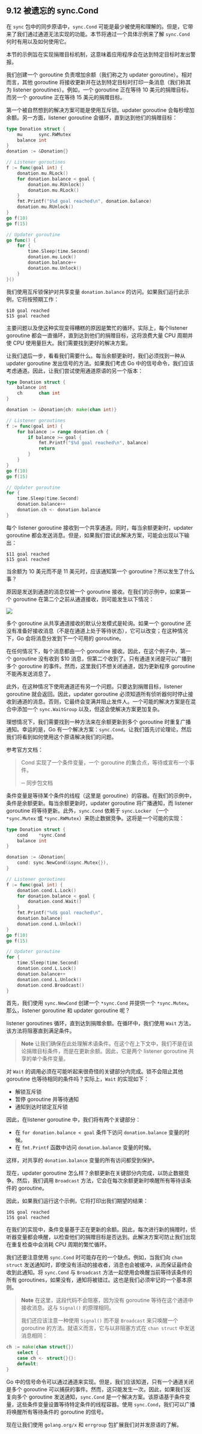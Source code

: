 ## 9.12 被遗忘的 sync.Cond

在 `sync` 包中的同步原语中，`sync.Cond` 可能是最少被使用和理解的。但是，它带来了我们通过通道无法实现的功能。本节将通过一个具体示例来了解 `sync.Cond` 何时有用以及如何使用它。

本节的示例旨在实现捐赠目标机制，这意味着应用程序会在达到特定目标时发出警报。

我们创建一个 goroutine 负责增加余额（我们称之为 updater goroutine）。相对而言，其他 goroutine 将接收更新并在达到特定目标时打印一条消息（我们称其为 listener goroutines）。例如，一个 goroutine 正在等待 10 美元的捐赠目标，而另一个 goroutine 正在等待 15 美元的捐赠目标。

第一个被自然想到的解决方案可能是使用互斥锁。updater goroutine 会每秒增加余额。另一方面，listener goroutine 会循环，直到达到他们的捐赠目标：

```go
type Donation struct {
    mu      sync.RWMutex
    balance int
}
donation := &Donation{}

// Listener goroutines
f := func(goal int) {
    donation.mu.RLock()
    for donation.balance < goal {
        donation.mu.RUnlock()
        donation.mu.RLock()
    }
    fmt.Printf("$%d goal reached\n", donation.balance)
    donation.mu.RUnlock()
}
go f(10)
go f(15)

// Updater goroutine
go func() {
    for {
        time.Sleep(time.Second)
        donation.mu.Lock()
        donation.balance++
        donation.mu.Unlock()
    }
}()
```

我们使用互斥锁保护对共享变量 `donation.balance` 的访问。如果我们运行此示例，它将按预期工作：

```shell
$10 goal reached
$15 goal reached
```

主要问题以及使这种实现变得糟糕的原因是繁忙的循环。实际上，每个listener goroutine 都会一直循环，直到达到他们的捐赠目标，这将浪费大量 CPU 周期并使 CPU 使用量巨大。我们需要找到更好的解决方案。

让我们退后一步，看看我们需要什么。每当余额更新时，我们必须找到一种从 updater goroutine 发出信号的方法。如果我们考虑 Go 中的信号命令，我们应该考虑通道。因此，让我们尝试使用通道原语的另一个版本：

```go
type Donation struct {
    balance int
    ch      chan int
}

donation := &Donation{ch: make(chan int)}

// Listener goroutines
f := func(goal int) {
    for balance := range donation.ch {
        if balance >= goal {
            fmt.Printf("$%d goal reached\n", balance)
            return
        }
    }
}
go f(10)
go f(15)

// Updater goroutine
for {
    time.Sleep(time.Second)
    donation.balance++
    donation.ch <- donation.balance
}
```

每个 listener goroutine 接收到一个共享通道。同时，每当余额更新时，updater goroutine 都会发送消息。但是，如果我们尝试此解决方案，可能会出现以下输出：

```shell
$11 goal reached
$15 goal reached
```

当余额为 10 美元而不是 11 美元时，应该通知第一个 goroutine？所以发生了什么事？

原因是发送到通道的消息仅被一个 goroutine 接收。在我们的示例中，如果第一个 goroutine 在第二个之前从通道接收，则可能发生以下情况：

![](https://img.exciting.net.cn/68.png)

多个 goroutine 从共享通道接收的默认分发模式是轮询。如果一个 goroutine 还没有准备好接收消息（不是在通道上处于等待状态），它可以改变；在这种情况下，Go 会将消息分发到下一个可用的 goroutine。

在任何情况下，每个消息都由一个 goroutine 接收。因此，在这个例子中，第一个 goroutine 没有收到 $10 消息，但第二个收到了。只有通道关闭是可以广播到多个 goroutine 的事件。然而，这里我们不想关闭通道，因为更新程序 goroutine 不能再发送消息了。

此外，在这种情况下使用通道还有另一个问题。只要达到捐赠目标，listener goroutine 就会返回。因此，updater goroutine 必须知道所有侦听器何时停止接收到通道的消息。否则，它最终会变满并阻止发件人。一个可能的解决方案是在混合中添加一个 `sync.WaitGroup` 以及，但这会使解决方案更加复杂。

理想情况下，我们需要找到一种方法来在余额更新到多个 goroutine 时重复广播通知。幸运的是，Go 有一个解决方案：`sync.Cond`。让我们首先讨论理论，然后我们将看到如何使用这个原语解决我们的问题。

参考官方文档：

> Cond 实现了一个条件变量，一个 goroutine 的集合点，等待或宣布一个事件。
> 
> ‑‑ 同步包文档

条件变量是等待某个条件的线程（这里是 goroutine）的容器。在我们的示例中，条件是余额更新。每当余额更新时，updater goroutine 将广播通知，而 listener goroutine 将等待更新。此外，`sync.Cond` 依赖于 `sync.Locker` （一个`*sync.Mutex` 或 `*sync.RWMutex`）来防止数据竞争。这将是一个可能的实现：

```go
type Donation struct {
    cond    *sync.Cond
    balance int
}

donation := &Donation{
    cond: sync.NewCond(&sync.Mutex{}),
}

// Listener goroutines
f := func(goal int) {
    donation.cond.L.Lock()
    for donation.balance < goal {
        donation.cond.Wait()
    }
    fmt.Printf("%d$ goal reached\n",
    donation.balance)
    donation.cond.L.Unlock()
}
go f(10)
go f(15)

// Updater goroutine
for {
    time.Sleep(time.Second)
    donation.cond.L.Lock()
    donation.balance++
    donation.cond.L.Unlock()
    donation.cond.Broadcast()
}
```

首先，我们使用 `sync.NewCond` 创建一个 `*sync.Cond` 并提供一个 `*sync.Mutex`。那么，listener goroutine 和 updater goroutine 呢？

listener goroutines 循环，直到达到捐赠余额。在循环中，我们使用 `Wait` 方法，该方法将阻塞直到满足条件。

> **Note** 让我们确保在此处理解术语条件。在这个在上下文中，我们不是在谈论捐赠目标条件，而是在更新余额。因此，它是两个 listener goroutine 共享的单个条件变量。

对 `Wait` 的调用必须在可能听起来很奇怪的关键部分内完成。锁不会阻止其他 goroutine 也等待相同的条件吗？实际上，`Wait` 的实现如下：

* 解锁互斥锁 
* 暂停 goroutine 并等待通知 
* 通知到达时锁定互斥锁

因此，在listener goroutine 中，我们将有两个关键部分：

* 在 `for donation.balance < goal` 条件下访问 `donation.balance` 变量的时候。
* 在 `fmt.Printf` 函数中访问 `donation.balance` 变量的时候。

这样，对共享的 `donation.balance` 变量的所有访问都受到保护。

现在，updater goroutine 怎么样？余额更新在关键部分内完成，以防止数据竞争。然后，我们调用 `Broadcast` 方法，它会在每次余额更新时唤醒所有等待该条件的 goroutine。

因此，如果我们运行这个示例，它将打印出我们期望的结果：

```shell
10$ goal reached
15$ goal reached
```

在我们的实现中，条件变量基于正在更新的余额。因此，每次进行新的捐赠时，侦听器变量都会唤醒，以检查他们的捐赠目标是否达到。此解决方案可防止我们出现在重复检查中会消耗 CPU 周期的繁忙循环。

我们还要注意使用 `sync.Cond` 时可能存在的一个缺点。例如，当我们向 `chan struct` 发送通知时，即使没有活动的接收者，消息也会被缓冲，从而保证最终会收到此通知。将 `sync.Cond` 与 `Broadcast` 方法一起使用会唤醒当前等待该条件的所有 goroutines，如果没有，通知将被错过。这也是我们必须牢记的一个基本原则。

> **Note** 在这里，这段代码不会阻塞，因为没有 goroutine 等待在这个通道中接收消息。这与 `Signal()` 的原理相同。
> 
> 我们还应该注意一种使用 `Signal()` 而不是 `Broadcast` 来只唤醒一个 goroutine 的方法。就语义而言，它与以非阻塞方式在 `chan struct` 中发送消息相同：

```go
ch := make(chan struct{})
    select {
    case ch <- struct{}{}:
    default:
}
```

Go 中的信号命令可以通过通道来实现。但是，我们应该知道，只有一个通道关闭是多个 goroutine 可以捕获的事件。然而，这只能发生一次。因此，如果我们反复向多个 goroutine 发送通知，`sync.Cond` 是一个解决方案。该原语基于条件变量，这些条件变量设置等待特定条件的线程容器。使用 `sync.Cond`，我们可以广播将唤醒所有等待条件的 goroutine 的信号。

现在让我们使用 `golang.org/x` 和 `errgroup` 包扩展我们对并发原语的了解。